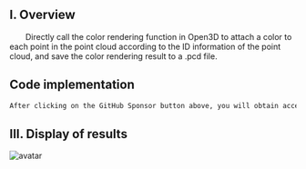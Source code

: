 ##  I. Overview 

  Directly call the color rendering function in Open3D to attach a color to each point in the point cloud according to the ID information of the point cloud, and save the color rendering result to a .pcd file. 

##  Code implementation 

 ```python  
After clicking on the GitHub Sponsor button above, you will obtain access permissions to my private code repository ( https://github.com/slowlon/my_code_bar ) to view this blog code. By searching the code number of this blog, you can find the code you need, code number is: 2024020309574532707
 ```  
##  III. Display of results 

![avatar]( c0ea0c9c48144396bae9929dd7e9bfef.png) 

